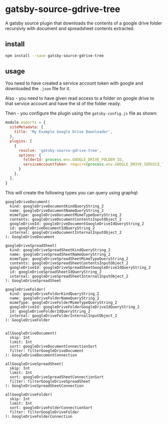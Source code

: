# gatsby-source-gdrive-tree

A gatsby source plugin that downloads the contents of a google drive folder recursivly with document and spreadsheet contents extracted.

## install

```bash
npm install --save gatsby-source-gdrive-tree
```

## usage

You need to have created a service account token with google and downloaded the `.json` file for it.

Also - you need to have given read access to a folder on google drive to that service account and have the id of the folder ready.

Then - you configure the plugin using the `gatsby-config.js` file as shown:

```javascript
module.exports = {
  siteMetadata: {
    title: 'My Example Google Drive Downloader',
  },
  plugins: [
    {
      resolve: 'gatsby-source-gdrive-tree',
      options: {
        folderId: process.env.GOOGLE_DRIVE_FOLDER_ID,
        serviceAccountToken: require(process.env.GOOGLE_DRIVE_SERVICE_TOKEN_FILE)
      }
    },
  ],
}
```

This will create the following types you can query using graphql:

```
googleDriveDocument(
  kind: googleDriveDocumentKindQueryString_2
  name: googleDriveDocumentNameQueryString_2
  mimeType: googleDriveDocumentMimeTypeQueryString_2
  contents: googleDriveDocumentContentsInputObject_2
  googleDriveId: googleDriveDocumentGoogleDriveIdQueryString_2
  id: googleDriveDocumentIdQueryString_2
  internal: googleDriveDocumentInternalInputObject_2
): GoogleDriveDocument

googleDriveSpreadSheet(
  kind: googleDriveSpreadSheetKindQueryString_2
  name: googleDriveSpreadSheetNameQueryString_2
  mimeType: googleDriveSpreadSheetMimeTypeQueryString_2
  contents: googleDriveSpreadSheetContentsInputObject_2
  googleDriveId: googleDriveSpreadSheetGoogleDriveIdQueryString_2
  id: googleDriveSpreadSheetIdQueryString_2
  internal: googleDriveSpreadSheetInternalInputObject_2
): GoogleDriveSpreadSheet

googleDriveFolder(
  kind: googleDriveFolderKindQueryString_2
  name: googleDriveFolderNameQueryString_2
  mimeType: googleDriveFolderMimeTypeQueryString_2
  googleDriveId: googleDriveFolderGoogleDriveIdQueryString_2
  id: googleDriveFolderIdQueryString_2
  internal: googleDriveFolderInternalInputObject_2
): GoogleDriveFolder


allGoogleDriveDocument(
  skip: Int
  limit: Int
  sort: googleDriveDocumentConnectionSort
  filter: filterGoogleDriveDocument
): GoogleDriveDocumentConnection

allGoogleDriveSpreadSheet(
  skip: Int
  limit: Int
  sort: googleDriveSpreadSheetConnectionSort
  filter: filterGoogleDriveSpreadSheet
): GoogleDriveSpreadSheetConnection

allGoogleDriveFolder(
  skip: Int
  limit: Int
  sort: googleDriveFolderConnectionSort
  filter: filterGoogleDriveFolder
): GoogleDriveFolderConnection
```

